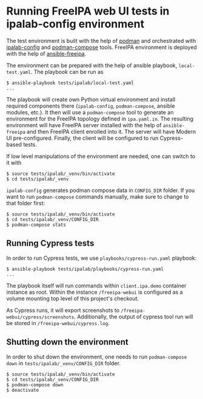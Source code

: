 # Running FreeIPA web UI tests in ipalab-config environment

The test environment is built with the help of
[podman](https://podman.io) and orchestrated with
[ipalab-config](https://github.com/rjeffman/ipalab-config) and
[podman-compose](https://github.com/containers/podman-compose) tools. FreeIPA
environment is deployed with the help of
[ansible-freeipa](https://github.com/freeipa/ansible-freeipa).

The environment can be prepared with the help of ansible playbook,
`local-test.yaml`. The playbook can be run as

```
$ ansible-playbook tests/ipalab/local-test.yaml
...
```

The playbook will create own Python virtual environment and install required
components there (`ipalab-config`, `podman-compose`, ansible modules, etc.).
It then will use a `podman-compose` tool to generate an environment for the
FreeIPA topology defined in `ipa.yaml.in`. The resulting environment will have
FreeIPA server installed with the help of `ansible-freeipa` and then FreeIPA
client enrolled into it. The server will have Modern UI pre-configured.
Finally, the client will be configured to run Cypress-based tests.

If low level manipulations of the environment are needed, one can switch to it
with

```
$ source tests/ipalab/_venv/bin/activate
$ cd tests/ipalab/_venv
```

`ipalab-config` generates podman compose data in `CONFIG_DIR` folder. If you
want to run `podman-compose` commands manually, make sure to change to that
folder first:

```
$ source tests/ipalab/_venv/bin/activate
$ cd tests/ipalab/_venv/CONFIG_DIR
$ podman-compose stats
```

## Running Cypress tests

In order to run Cypress tests, we use `playbooks/cypress-run.yaml` playbook:

```
$ ansible-playbook tests/ipalab/playbooks/cypress-run.yaml
...
```

The playbook itself will run commands within `client.ipa.demo` container
instance as root. Within the instance `/freeipa-webui` is configured as a
volume mounting top level of this project's checkout.

As Cypress runs, it will export screenshots to
`/freeipa-webui/cypress/screenshots`. Additionally, the output of cypress tool
run will be stored in `/freeipa-webui/cypress.log`.

## Shutting down the environment

In order to shut down the environment, one needs to run `podman-compose down`
in `tests/ipalab/_venv/CONFIG_DIR` folder.

```
$ source tests/ipalab/_venv/bin/activate
$ cd tests/ipalab/_venv/CONFIG_DIR
$ podman-compose down
$ deactivate
```
